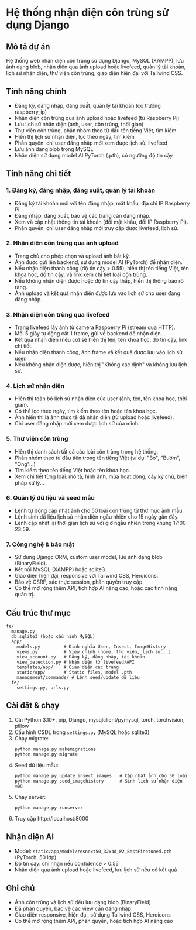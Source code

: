 # Hệ thống nhận diện côn trùng sử dụng Django

## Mô tả dự án
Hệ thống web nhận diện côn trùng sử dụng Django, MySQL (XAMPP), lưu ảnh dạng blob, nhận diện qua ảnh upload hoặc livefeed, quản lý tài khoản, lịch sử nhận diện, thư viện côn trùng, giao diện hiện đại với Tailwind CSS.

## Tính năng chính
- Đăng ký, đăng nhập, đăng xuất, quản lý tài khoản (có trường raspberry_ip)
- Nhận diện côn trùng qua ảnh upload hoặc livefeed (từ Raspberry Pi)
- Lưu lịch sử nhận diện (ảnh, user, côn trùng, thời gian)
- Thư viện côn trùng, phân nhóm theo từ đầu tên tiếng Việt, tìm kiếm
- Hiển thị lịch sử nhận diện, lọc theo ngày, tìm kiếm
- Phân quyền: chỉ user đăng nhập mới xem được lịch sử, livefeed
- Lưu ảnh dạng blob trong MySQL
- Nhận diện sử dụng model AI PyTorch (.pth), có ngưỡng độ tin cậy

## Tính năng chi tiết

### 1. Đăng ký, đăng nhập, đăng xuất, quản lý tài khoản
- Đăng ký tài khoản mới với tên đăng nhập, mật khẩu, địa chỉ IP Raspberry Pi.
- Đăng nhập, đăng xuất, bảo vệ các trang cần đăng nhập.
- Xem và cập nhật thông tin tài khoản (đổi mật khẩu, đổi IP Raspberry Pi).
- Phân quyền: chỉ user đăng nhập mới truy cập được livefeed, lịch sử.

### 2. Nhận diện côn trùng qua ảnh upload
- Trang chủ cho phép chọn và upload ảnh bất kỳ.
- Ảnh được gửi lên backend, sử dụng model AI (PyTorch) để nhận diện.
- Nếu nhận diện thành công (độ tin cậy > 0.55), hiển thị tên tiếng Việt, tên khoa học, độ tin cậy, và link xem chi tiết loài côn trùng.
- Nếu không nhận diện được hoặc độ tin cậy thấp, hiển thị thông báo rõ ràng.
- Ảnh upload và kết quả nhận diện được lưu vào lịch sử cho user đang đăng nhập.

### 3. Nhận diện côn trùng qua livefeed
- Trang livefeed lấy ảnh từ camera Raspberry Pi (stream qua HTTP).
- Mỗi 5 giây tự động cắt 1 frame, gửi về backend để nhận diện.
- Kết quả nhận diện (nếu có) sẽ hiển thị tên, tên khoa học, độ tin cậy, link chi tiết.
- Nếu nhận diện thành công, ảnh frame và kết quả được lưu vào lịch sử user.
- Nếu không nhận diện được, hiển thị "Không xác định" và không lưu lịch sử.

### 4. Lịch sử nhận diện
- Hiển thị toàn bộ lịch sử nhận diện của user (ảnh, tên, tên khoa học, thời gian).
- Có thể lọc theo ngày, tìm kiếm theo tên hoặc tên khoa học.
- Ảnh hiển thị là ảnh thực tế đã nhận diện (từ upload hoặc livefeed).
- Chỉ user đăng nhập mới xem được lịch sử của mình.

### 5. Thư viện côn trùng
- Hiển thị danh sách tất cả các loài côn trùng trong hệ thống.
- Phân nhóm theo từ đầu tiên trong tên tiếng Việt (ví dụ: "Bọ", "Bướm", "Ong"...)
- Tìm kiếm theo tên tiếng Việt hoặc tên khoa học.
- Xem chi tiết từng loài: mô tả, hình ảnh, mùa hoạt động, cây ký chủ, biện pháp xử lý...

### 6. Quản lý dữ liệu và seed mẫu
- Lệnh tự động cập nhật ảnh cho 50 loài côn trùng từ thư mục ảnh mẫu.
- Lệnh sinh dữ liệu lịch sử nhận diện ngẫu nhiên cho 15 ngày gần đây.
- Lệnh cập nhật lại thời gian lịch sử với giờ ngẫu nhiên trong khung 17:00-23:59.

### 7. Công nghệ & bảo mật
- Sử dụng Django ORM, custom user model, lưu ảnh dạng blob (BinaryField).
- Kết nối MySQL (XAMPP) hoặc sqlite3.
- Giao diện hiện đại, responsive với Tailwind CSS, Heroicons.
- Bảo vệ CSRF, xác thực session, phân quyền truy cập.
- Có thể mở rộng thêm API, tích hợp AI nâng cao, hoặc các tính năng quản trị.

## Cấu trúc thư mục
```
fe/
  manage.py
  db.sqlite3 (hoặc cấu hình MySQL)
  app/
    models.py         # Định nghĩa User, Insect, ImageHistory
    views.py          # View chính (home, thư viện, lịch sử...)
    view_account.py   # Đăng ký, đăng nhập, tài khoản
    view_detection.py # Nhận diện từ livefeed/API
    templates/app/    # Giao diện các trang
    static/app/       # Static files, model .pth
    management/commands/ # Lệnh seed/update dữ liệu
  fe/
    settings.py, urls.py
```

## Cài đặt & chạy
1. Cài Python 3.10+, pip, Django, mysqlclient/pymysql, torch, torchvision, pillow
2. Cấu hình CSDL trong `settings.py` (MySQL hoặc sqlite3)
3. Chạy migrate:
   ```
   python manage.py makemigrations
   python manage.py migrate
   ```
4. Seed dữ liệu mẫu:
   ```
   python manage.py update_insect_images   # Cập nhật ảnh cho 50 loài
   python manage.py seed_imagehistory      # Sinh lịch sử nhận diện mẫu
   ```
5. Chạy server:
   ```
   python manage.py runserver
   ```
6. Truy cập http://localhost:8000

## Nhận diện AI
- Model: `static/app/model/resnext50_32x4d_P2_BestFinetuned.pth` (PyTorch, 50 lớp)
- Độ tin cậy: chỉ nhận nếu confidence > 0.55
- Nhận diện qua ảnh upload hoặc livefeed, lưu lịch sử nếu có kết quả

## Ghi chú
- Ảnh côn trùng và lịch sử đều lưu dạng blob (BinaryField)
- Đã phân quyền, bảo vệ các view cần đăng nhập
- Giao diện responsive, hiện đại, sử dụng Tailwind CSS, Heroicons
- Có thể mở rộng thêm API, phân quyền, hoặc tích hợp AI nâng cao

